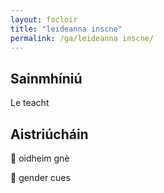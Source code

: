 ```yaml
---
layout: focloir
title: "leideanna inscne"
permalink: /ga/leideanna inscne/
---
```


## Sainmhíniú

Le teacht

## Aistriúcháin

&#x1f3f4;&#xe0067;&#xe0062;&#xe0073;&#xe0063;&#xe0074;&#xe007f; oidheim gnè

&#x1f3f4;&#xe0067;&#xe0062;&#xe0065;&#xe006e;&#xe0067;&#xe007f; gender cues